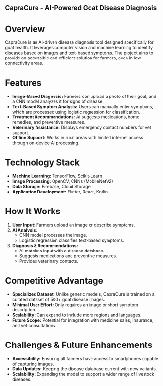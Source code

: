 ## CapraCure - AI-Powered Goat Disease Diagnosis

# Overview
CapraCure is an AI-driven disease diagnosis tool designed specifically for goat health. It leverages computer vision and machine learning to identify diseases based on images and text-based symptoms. The project aims to provide an accessible and efficient solution for farmers, even in low-connectivity areas.

# Features
- **Image-Based Diagnosis:** Farmers can upload a photo of their goat, and a CNN model analyzes it for signs of disease.
- **Text-Based Symptom Analysis:** Users can manually enter symptoms, which are processed using logistic regression for classification.
- **Treatment Recommendations:** AI suggests medications, home remedies, and preventive measures.
- **Veterinary Assistance:** Displays emergency contact numbers for vet support.
- **Offline Support:** Works in rural areas with limited internet access through on-device AI processing.

# Technology Stack
- **Machine Learning:** TensorFlow, Scikit-Learn
- **Image Processing:** OpenCV, CNNs (MobileNetV2)
- **Data Storage:** Firebase, Cloud Storage
- **Application Development:** Flutter, React, Kotlin

# How It Works
1. **User Input:** Farmers upload an image or describe symptoms.
2. **AI Analysis:**
   - CNN model processes the image.
   - Logistic regression classifies text-based symptoms.
3. **Diagnosis & Recommendations:**
   - AI matches input with a disease database.
   - Suggests medications and preventive measures.
   - Provides veterinary contacts.

# Competitive Advantage
- **Specialized Dataset:** Unlike generic models, CapraCure is trained on a curated dataset of 500+ goat disease images.
- **Minimal User Effort:** Only requires an image or short symptom description.
- **Scalability:** Can expand to include more regions and languages.
- **Future Scope:** Potential for integration with medicine sales, insurance, and vet consultations.

# Challenges & Future Enhancements
- **Accessibility:** Ensuring all farmers have access to smartphones capable of capturing images.
- **Data Updates:** Keeping the disease database current with new variants.
- **Scalability:** Expanding the model to support a wider range of livestock diseases.

